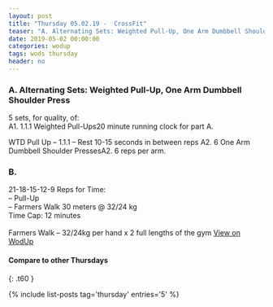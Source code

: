 ```yaml
---
layout: post
title: "Thursday 05.02.19 -  CrossFit"
teaser: "A. Alternating Sets: Weighted Pull-Up, One Arm Dumbbell Shoulder Press<br/> B.  "
date: 2019-05-02 00:00:00
categories: wodup
tags: wods thursday
header: no
---
```



<h3>A. Alternating Sets: Weighted Pull-Up, One Arm Dumbbell Shoulder Press</h3>
5 sets, for quality,  of:<br/>A1. 1.1.1 Weighted Pull-Ups20 minute running clock for part A.

WTD Pull Up –  1.1.1 – Rest 10-15 seconds in between reps A2. 6 One Arm Dumbbell Shoulder PressesA2. 6 reps per arm.
<h3>B.  </h3>
21-18-15-12-9 Reps for Time:<br/>– Pull-Up<br/>– Farmers Walk 30 meters @ 32/24 kg<br/>Time Cap: 12 minutes<br/><br/>Farmers Walk – 32/24kg per hand x 2 full lengths of the gym
<a href="https://www.wodup.com/gyms/asphodel/wods/15913" target="blank">View on WodUp</a>


#### Compare to other Thursdays
{: .t60 }

{% include list-posts tag='thursday' entries='5' %}